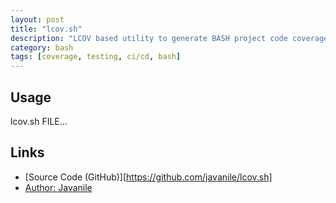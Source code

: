```yaml
---
layout: post
title: "lcov.sh"
description: "LCOV based utility to generate BASH project code coverage"
category: bash
tags: [coverage, testing, ci/cd, bash]
---
```


## Usage
lcov.sh FILE... 

## Links
* [Source Code (GitHub)][https://github.com/javanile/lcov.sh]
* [Author: Javanile](https://javanile.org)
